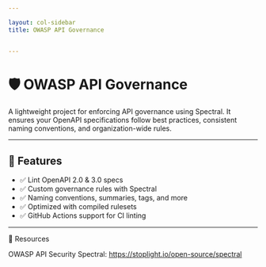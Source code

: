 ```yaml
---

layout: col-sidebar
title: OWASP API Governance


---
```


# 🛡️ OWASP API Governance

A lightweight project for enforcing API governance using Spectral. It ensures your OpenAPI specifications follow best practices, consistent naming conventions, and organization-wide rules.

---

## 🚀 Features

- ✅ Lint OpenAPI 2.0 & 3.0 specs
- ✅ Custom governance rules with Spectral
- ✅ Naming conventions, summaries, tags, and more
- ✅ Optimized with compiled rulesets
- ✅ GitHub Actions support for CI linting

---

🔗 Resources

OWASP API Security
Spectral: https://stoplight.io/open-source/spectral

